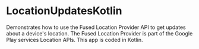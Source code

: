 LocationUpdatesKotlin
=====================

Demonstrates how to use the Fused Location Provider API to get updates about a
device's location. The Fused Location Provider is part of the Google Play
services Location APIs.
This app is coded in Kotlin.
